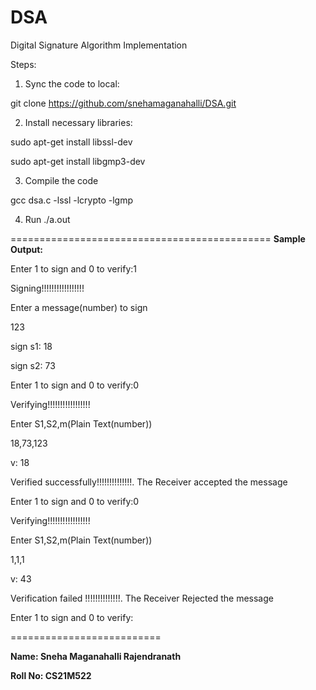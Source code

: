 # DSA
Digital Signature Algorithm Implementation

Steps:

1) Sync the code to local:

git clone https://github.com/snehamaganahalli/DSA.git

2) Install necessary libraries:

sudo apt-get install libssl-dev

sudo apt-get install libgmp3-dev

3) Compile the code

gcc dsa.c  -lssl -lcrypto -lgmp

4) Run
./a.out

=============================================
**Sample Output:**


Enter 1 to sign and 0 to verify:1

Signing!!!!!!!!!!!!!!!!!

Enter a message(number)  to sign

123

sign s1: 18

sign s2: 73

Enter 1 to sign and 0 to verify:0

Verifying!!!!!!!!!!!!!!!!!

Enter S1,S2,m(Plain Text(number))

18,73,123

v: 18

 Verified successfully!!!!!!!!!!!!!!. The Receiver accepted the message

Enter 1 to sign and 0 to verify:0

Verifying!!!!!!!!!!!!!!!!!

Enter S1,S2,m(Plain Text(number))

1,1,1

v: 43

 Verification failed !!!!!!!!!!!!!!. The Receiver Rejected the message

Enter 1 to sign and 0 to verify:

==========================

**Name: Sneha Maganahalli Rajendranath**

**Roll No: CS21M522**
